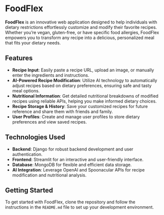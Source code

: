 # FoodFlex

**FoodFlex** is an innovative web application designed to help individuals with dietary restrictions effortlessly customize and modify their favorite recipes. Whether you’re vegan, gluten-free, or have specific food allergies, FoodFlex empowers you to transform any recipe into a delicious, personalized meal that fits your dietary needs.

## Features

- **Recipe Input**: Easily paste a recipe URL, upload an image, or manually enter the ingredients and instructions.
- **AI-Powered Recipe Modification**: Utilize AI technology to automatically adjust recipes based on dietary preferences, ensuring safe and tasty meal options.
- **Nutritional Information**: Get detailed nutritional breakdowns of modified recipes using reliable APIs, helping you make informed dietary choices.
- **Recipe Storage & History**: Save your customized recipes for future reference and share them with friends and family.
- **User Profiles**: Create and manage user profiles to store dietary preferences and view saved recipes.

## Technologies Used

- **Backend**: Django for robust backend development and user authentication.
- **Frontend**: Streamlit for an interactive and user-friendly interface.
- **Database**: MongoDB for flexible and efficient data storage.
- **AI Integration**: Leverage OpenAI and Spoonacular APIs for recipe modification and nutritional analysis.

## Getting Started

To get started with FoodFlex, clone the repository and follow the instructions in the `README.md` file to set up your development environment.

